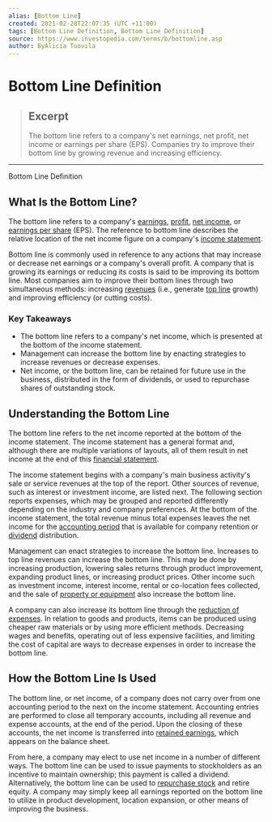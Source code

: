 ```yaml
---
alias: [Bottom Line]
created: 2021-02-28T22:07:35 (UTC +11:00)
tags: [Bottom Line Definition, Bottom Line Definition]
source: https://www.investopedia.com/terms/b/bottomline.asp
author: ByAlicia Tuovila
---
```


# Bottom Line Definition

> ## Excerpt
> The bottom line refers to a company's net earnings, net profit, net income or earnings per share (EPS). Companies try to improve their bottom line by growing revenue and increasing efficiency.

---

Bottom Line Definition
## What Is the Bottom Line?

The bottom line refers to a company's [earnings](https://www.investopedia.com/terms/e/earnings.asp), [profit](https://www.investopedia.com/terms/p/profit.asp), [net income](https://www.investopedia.com/terms/n/netincome.asp), or [earnings per share](https://www.investopedia.com/terms/e/eps.asp) (EPS). The reference to bottom line describes the relative location of the net income figure on a company's [income statement](https://www.investopedia.com/terms/i/incomestatement.asp).

Bottom line is commonly used in reference to any actions that may increase or decrease net earnings or a company's overall profit. A company that is growing its earnings or reducing its costs is said to be improving its bottom line. Most companies aim to improve their bottom lines through two simultaneous methods: increasing [revenues](https://www.investopedia.com/terms/r/revenue.asp) (i.e., generate [top line](https://www.investopedia.com/terms/t/topline.asp) growth) and improving efficiency (or cutting costs).

### Key Takeaways

-   The bottom line refers to a company's net income, which is presented at the bottom of the income statement.
-   Management can increase the bottom line by enacting strategies to increase revenues or decrease expenses.
-   Net income, or the bottom line, can be retained for future use in the business, distributed in the form of dividends, or used to repurchase shares of outstanding stock.

## Understanding the Bottom Line

The bottom line refers to the net income reported at the bottom of the income statement. The income statement has a general format and, although there are multiple variations of layouts, all of them result in net income at the end of this [financial statement](https://www.investopedia.com/terms/f/financial-statements.asp).

The income statement begins with a company's main business activity's sale or service revenues at the top of the report. Other sources of revenue, such as interest or investment income, are listed next. The following section reports expenses, which may be grouped and reported differently depending on the industry and company preferences. At the bottom of the income statement, the total revenue minus total expenses leaves the net income for the [accounting period](https://www.investopedia.com/terms/a/accountingperiod.asp) that is available for company retention or [dividend](https://www.investopedia.com/terms/d/dividend.asp) distribution.

Management can enact strategies to increase the bottom line. Increases to top line revenues can increase the bottom line. This may be done by increasing production, lowering sales returns through product improvement, expanding product lines, or increasing product prices. Other income such as investment income, interest income, rental or co-location fees collected, and the sale of [property or equipment](https://www.investopedia.com/terms/p/ppe.asp) also increase the bottom line.

A company can also increase its bottom line through the [reduction of expenses](https://www.investopedia.com/ask/answers/040915/how-do-operating-expenses-affect-profit.asp). In relation to goods and products, items can be produced using cheaper raw materials or by using more efficient methods. Decreasing wages and benefits, operating out of less expensive facilities, and limiting the cost of capital are ways to decrease expenses in order to increase the bottom line.

## How the Bottom Line Is Used

The bottom line, or net income, of a company does not carry over from one accounting period to the next on the income statement. Accounting entries are performed to close all temporary accounts, including all revenue and expense accounts, at the end of the period. Upon the closing of these accounts, the net income is transferred into [retained earnings](https://www.investopedia.com/terms/r/retainedearnings.asp), which appears on the balance sheet.

From here, a company may elect to use net income in a number of different ways. The bottom line can be used to issue payments to stockholders as an incentive to maintain ownership; this payment is called a dividend. Alternatively, the bottom line can be used to [repurchase stock](https://www.investopedia.com/terms/s/sharerepurchase.asp) and retire equity. A company may simply keep all earnings reported on the bottom line to utilize in product development, location expansion, or other means of improving the business.
